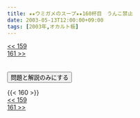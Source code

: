 ```yaml
---
title: ★★ウミガメのスープ★★160杯目　うんこ禁止
date: 2003-05-13T12:00:00+09:00
tags: [2003年,オカルト板]
---
```

<div class="th_left"><a href="../159"><< 159</a></div>
<div class="th_right"><a href="../161">161 >></a></div>
<br><br>
<script src="../../js/cupsoup.js"></script>
<form>
<input type="button" value="問題と解説のみにする" onClick="toggleCupsoup()">
</form>
{{< 160 >}}
<div class="th_left"><a href="../159"><< 159</a></div>
<div class="th_right"><a href="../161">161 >></a></div>